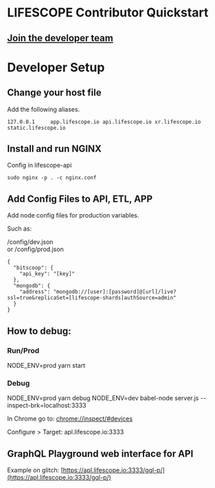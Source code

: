 # LIFESCOPE Contributor Quickstart

## [Join the developer team](https://lifescope.io/open-source/)

# Developer Setup

## Change your host file
 
 Add the following aliases.
```
127.0.0.1     app.lifescope.io api.lifescope.io xr.lifescope.io static.lifescope.io
```

## Install and run NGINX  

Config in lifescope-api
```
sudo nginx -p . -c nginx.conf
```
  
## Add Config Files to API, ETL, APP

Add node config files for production variables. 

Such as: 

/config/dev.json  
or
/config/prod.json

~~~
{
  "bitscoop": {
    "api_key": "[key]"
  },
  "mongodb": {
    "address": "mongodb://[user]:[password]@[url]/live?ssl=true&replicaSet=[lifescope-shards]authSource=admin"
  }
}
~~~

## How to debug:

### Run/Prod

NODE_ENV=prod yarn start

### Debug

NODE_ENV=prod yarn debug
NODE_ENV=dev babel-node server.js --inspect-brk=localhost:3333

In Chrome go to: [chrome://inspect/#devices](chrome://inspect/#devices)

Configure > Target: apl.lifescope.io:3333

## GraphQL Playground web interface for API

Example on glitch:
[https://apl.lifescope.io:3333/gql-p/](https://apl.lifescope.io:3333/gql-p/)
<!--stackedit_data:
eyJoaXN0b3J5IjpbLTY4OTQzNjE2MSw4NTQ4NDgxNDYsMTAxNj
M0Mzg2MywtMTQ5MDIxNTgzMCwtMTk2NzIzNjI3OCwtMTg0MTE3
MzI2XX0=
-->
